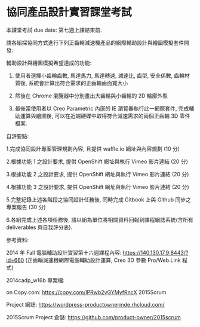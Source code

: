 協同產品設計實習課堂考試
=========

本課堂考試 due date: 第七週上課結束前.

請各組採協同方式進行下列正齒輪減速機產品的網際輔助設計與繪圖模擬套件開發:

輔助設計與繪圖模擬希望達成的功能:

1. 使用者選擇小齒輪齒數, 馬達馬力, 馬達轉速, 減速比, 齒型, 安全係數, 齒輪材質後, 系統會計算出符合需求的正齒輪齒面寬大小

2. 然後在 Chrome 瀏覽器中分別畫出大齒輪與小齒輪的 2D 輪廓外型

3. 最後當使用者以 Creo Parametric 內嵌的 IE 瀏覽器執行此一網際套件, 完成輔助運算與繪圖後, 可以在近端硬碟中取得符合減速需求的兩個正齒輪 3D 零件檔案.


自評要點:

1.完成協同設計專案管理規劃內容, 且提供 waffle.io 網址與內容規劃 (10 分)

2.根據功能 1 之設計要求,  提供 OpenShift 網址與執行 Vimeo 影片連結 (20 分)

3.根據功能 2 之設計要求,  提供 OpenShift 網址與執行 Vimeo 影片連結 (20 分)

4.根據功能 3 之設計要求,  提供 OpenShift 網址與執行 Vimeo 影片連結 (20 分)

5.完整紀錄上述各階段之協同設計任務後, 同時完成 Gitbook 上與 Github 同步之專案報告 (30 分)

6.各組完成上述各項任務後, 請以組為單位將相關資料回報到課程網誌系統(含所有 deliverables 與自我評分表).

參考資料:

2014 年 Fall 電腦輔助設計實習第十六週課程內容: https://140.130.17.9:8443/?id=660 (正齒輪減速機網際電腦輔助設計運算, Creo 3D 參數 Pro/Web.Link 程式)

2014cadp_w16b 專案檔: 

on Copy.com: https://copy.com/lPRwb2vGYMyfRncX
2015Scrum 

Project 網誌: https://wordpress-productownermde.rhcloud.com/

2015Scrum Project 倉儲: https://github.com/product-owner/2015scrum